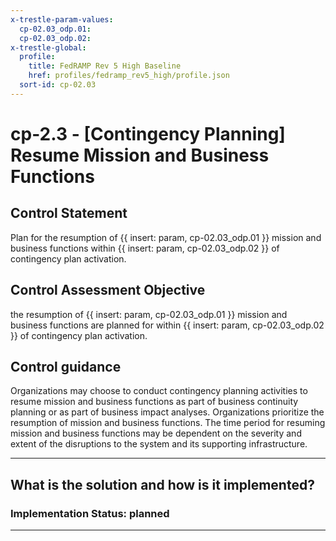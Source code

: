 ```yaml
---
x-trestle-param-values:
  cp-02.03_odp.01:
  cp-02.03_odp.02:
x-trestle-global:
  profile:
    title: FedRAMP Rev 5 High Baseline
    href: profiles/fedramp_rev5_high/profile.json
  sort-id: cp-02.03
---
```


# cp-2.3 - \[Contingency Planning\] Resume Mission and Business Functions

## Control Statement

Plan for the resumption of {{ insert: param, cp-02.03_odp.01 }} mission and business functions within {{ insert: param, cp-02.03_odp.02 }} of contingency plan activation.

## Control Assessment Objective

the resumption of {{ insert: param, cp-02.03_odp.01 }} mission and business functions are planned for within {{ insert: param, cp-02.03_odp.02 }} of contingency plan activation.

## Control guidance

Organizations may choose to conduct contingency planning activities to resume mission and business functions as part of business continuity planning or as part of business impact analyses. Organizations prioritize the resumption of mission and business functions. The time period for resuming mission and business functions may be dependent on the severity and extent of the disruptions to the system and its supporting infrastructure.

______________________________________________________________________

## What is the solution and how is it implemented?

<!-- For implementation status enter one of: implemented, partial, planned, alternative, not-applicable -->

<!-- Note that the list of rules under ### Rules: is read-only and changes will not be captured after assembly to JSON -->
<!-- Add control implementation description here for control: cp-2.3 -->

### Implementation Status: planned

______________________________________________________________________
